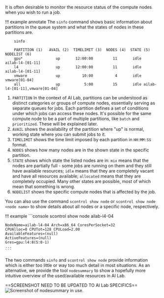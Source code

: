 It is often desirable to monitor the resource status of the compute nodes when you wish to run a job. 

!!! example annotate
    The `sinfo` command shows basic information about partitions in the
    queue system and what the states of nodes in these partitions are.

        sinfo
          
        PARTITION (1)   AVAIL (2)  TIMELIMIT (3)  NODES (4)  STATE (5)                   NODELIST (6)
        gpu*               up       12:00:00         11       idle               ailab-l4-[01-11]
        l4                 up       12:00:00         11       idle               ailab-l4-[01-11]
        vmware             up          10:00          4       idle                  vmware[01-04]
        all                up           5:00         15       idle ailab-l4-[01-11],vmware[01-04]

1.  `PARTITION` In the context of AI Lab, partitions can be understood as distinct categories or groups of compute nodes, essentially serving as separate queues for jobs. Each partition defines a set of conditions under which jobs can access these nodes. It's possible for the same compute node to be a part of multiple partitions, like `batch` and `prioritized`. These will be explained later.
2.  `AVAIL` shows the availability of the partition where "up" is normal, working state where you can submit jobs to it.
3.  `TIMELIMIT` shows the time limit imposed by each partition in `HH:MM:SS` format.
4.  `NODES` shows how many nodes are in the shown state in the specific partition.
5.  `STATE` shows which state the listed nodes are in: `mix` means that the nodes are partially full - some jobs are running on them and they still have available resources; `idle` means that they are completely vacant and have all resources available; `allocated` means that they are completely occupied. Many other states are possible, most of which mean that something is wrong.
6.  `NODELIST` shows the specific compute nodes that is affected by the job.


You can also use the command `scontrol show node` or `scontrol show node <node name>` to show details about all nodes or a specific node, respectively.

!!! example
    ```console
    scontrol show node ailab-l4-04

    NodeName=ailab-l4-04 Arch=x86_64 CoresPerSocket=32
    CPUAlloc=0 CPUTot=128 CPULoad=2.00
    AvailableFeatures=(null)
    ActiveFeatures=(null)
    Gres=gpu:l4:8(S:0-1)
    ...
    ```
The two commands `sinfo` and `scontrol show node` provide information
which is either too little or way too much detail in most
situations. As an alternative, we provide the tool `nodesummary` to
show a hopefully more intuitive overview of the used/available
resources in AI Lab.

==SCREENSHOT NEED TO BE UPDATED TO AI Lab SPECIFICS==
![Screenshot of `nodesummary` in use.](/assets/img/nodesummary.png)